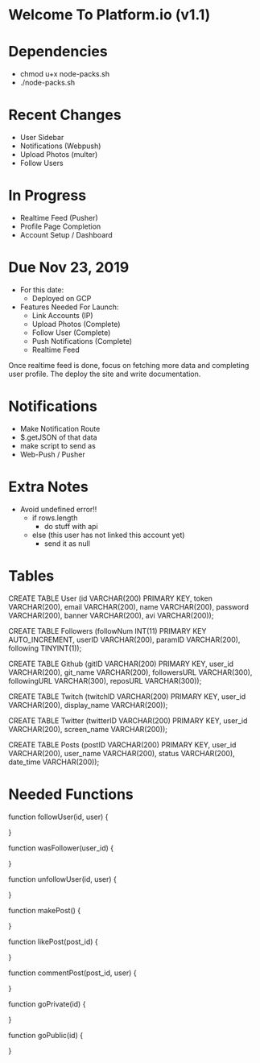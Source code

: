 # Welcome To Platform.io (v1.1)

# Dependencies
  - chmod u+x node-packs.sh
  - ./node-packs.sh

# Recent Changes
  - User Sidebar
  - Notifications (Webpush)
  - Upload Photos (multer)
  - Follow Users

# In Progress
  - Realtime Feed (Pusher)
  - Profile Page Completion
  - Account Setup / Dashboard

# Due Nov 23, 2019
  - For this date:
    - Deployed on GCP
  - Features Needed For Launch:
    - Link Accounts (IP)
    - Upload Photos (Complete)
    - Follow User (Complete)
    - Push Notifications (Complete)
    - Realtime Feed

Once realtime feed is done, focus on fetching more data and completing
user profile. The deploy the site and write documentation.    

# Notifications
  - Make Notification Route
  - $.getJSON of that data
  - make script to send as
  - Web-Push / Pusher

# Extra Notes
  - Avoid undefined error!!
    - if rows.length
        - do stuff with api
    - else (this user has not linked this account yet)
        - send it as null


# Tables
CREATE TABLE User (id VARCHAR(200) PRIMARY KEY, token VARCHAR(200), email VARCHAR(200), name VARCHAR(200), password VARCHAR(200), banner VARCHAR(200), avi VARCHAR(200));

CREATE TABLE Followers (followNum INT(11) PRIMARY KEY AUTO_INCREMENT, userID VARCHAR(200), paramID VARCHAR(200), following TINYINT(1));

CREATE TABLE Github (gitID VARCHAR(200) PRIMARY KEY, user_id VARCHAR(200), git_name VARCHAR(200), followersURL VARCHAR(300), followingURL VARCHAR(300), reposURL VARCHAR(300));

CREATE TABLE Twitch (twitchID VARCHAR(200) PRIMARY KEY, user_id VARCHAR(200), display_name VARCHAR(200));

CREATE TABLE Twitter (twitterID VARCHAR(200) PRIMARY KEY, user_id VARCHAR(200), screen_name VARCHAR(200));

CREATE TABLE Posts (postID VARCHAR(200) PRIMARY KEY, user_id VARCHAR(200), user_name VARCHAR(200), status VARCHAR(200), date_time VARCHAR(200));



# Needed Functions
function followUser(id, user) {

}

function wasFollower(user_id) {

}

function unfollowUser(id, user) {

}

function makePost() {

}

function likePost(post_id) {

}

function commentPost(post_id, user) {

}

function goPrivate(id) {

}

function goPublic(id) {

}
